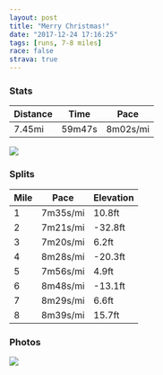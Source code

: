 ```yaml
---
layout: post
title: "Merry Christmas!"
date: "2017-12-24 17:16:25"
tags: [runs, 7-8 miles]
race: false
strava: true
---
```


### Stats

| Distance | Time | Pace |
|----------|------|------|
|7.45mi|59m47s|8m02s/mi|

<img src='https://maps.googleapis.com/maps/api/staticmap?maptype=roadmap&path=enc:{zhwFxmcbMkINaFjCu~@~nBsGzQ}JlPyGjRkKvOsG|QeMtU_YlkAwBnAkFnSi_@pgBk@|H|P_z@l@JaCmAT}D{\{Jyw@{I_GrB_GrHZfBuFr@aGpJqFhVdBfAsDbMxIxH&key=AIzaSyC1MId7bFpkLXNAaYhBSTb8jLyiSqzbDtM&size=800x800&markers=color:yellow|label:S|40.68286,-73.91469&markers=color:green|label:F|40.733619999999995,-73.98418000000001'>

### Splits

| Mile | Pace | Elevation |
|------|------|-----------|
|1|7m35s/mi|10.8ft|
|2|7m21s/mi|-32.8ft|
|3|7m20s/mi|6.2ft|
|4|8m28s/mi|-20.3ft|
|5|7m56s/mi|4.9ft|
|6|8m48s/mi|-13.1ft|
|7|8m29s/mi|6.6ft|
|8|8m39s/mi|15.7ft|

### Photos
<img src='https://dgtzuqphqg23d.cloudfront.net/IzJ7fDSXKAh1cohDcU0T8ln6j_7yFqCukRG0lXUq3qk-768x576.jpg'>
